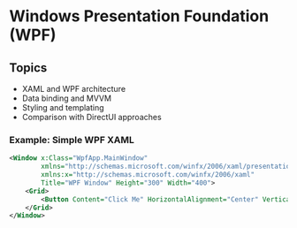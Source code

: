 # Windows Presentation Foundation (WPF)

## Topics
- XAML and WPF architecture
- Data binding and MVVM
- Styling and templating
- Comparison with DirectUI approaches

### Example: Simple WPF XAML
```xml
<Window x:Class="WpfApp.MainWindow"
        xmlns="http://schemas.microsoft.com/winfx/2006/xaml/presentation"
        xmlns:x="http://schemas.microsoft.com/winfx/2006/xaml"
        Title="WPF Window" Height="300" Width="400">
    <Grid>
        <Button Content="Click Me" HorizontalAlignment="Center" VerticalAlignment="Center"/>
    </Grid>
</Window>
```
